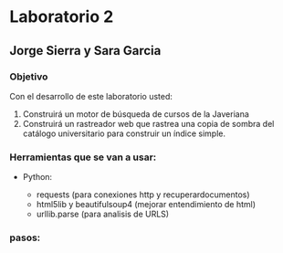 # Laboratorio 2
## Jorge Sierra y Sara Garcia

### Objetivo
Con el desarrollo de este laboratorio usted:

1. Construirá un motor de búsqueda de cursos de la Javeriana
2. Construirá un rastreador web que rastrea una copia de sombra del catálogo universitario para construir un índice simple.

### Herramientas que se van a usar:

- Python:

    - requests (para conexiones http y recuperardocumentos)
    - html5lib y beautifulsoup4 (mejorar entendimiento de html)
    - urllib.parse (para analisis de URLS)

### pasos:

